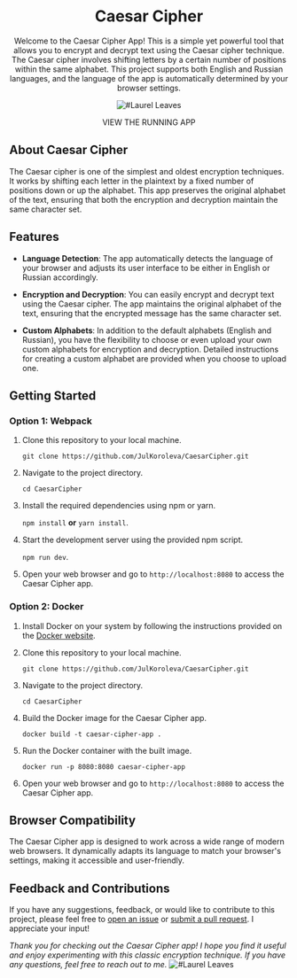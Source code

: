<div align="center">
    <h1>Caesar Cipher</h1> 
    <p>Welcome to the Caesar Cipher App! This is a simple yet powerful tool that allows you to encrypt and decrypt text using the Caesar cipher technique. The Caesar cipher involves shifting letters by a certain number of positions within the same alphabet. This project supports both English and Russian languages, and the language of the app is automatically determined by your browser settings.</p>

![#Laurel Leaves](https://i.postimg.cc/qRXhPyhk/logo.png)

<a href="https://julkoroleva.github.io/CaesarCipher/" target="_blank" style="text-decoration:none;" >VIEW THE RUNNING APP</a>
</div>

## About Caesar Cipher
The Caesar cipher is one of the simplest and oldest encryption techniques. It works by shifting each letter in the plaintext by a fixed number of positions down or up the alphabet. This app preserves the original alphabet of the text, ensuring that both the encryption and decryption maintain the same character set.

## Features
-   **Language Detection**: The app automatically detects the language of your browser and adjusts its user interface to be either in English or Russian accordingly.
    
-   **Encryption and Decryption**: You can easily encrypt and decrypt text using the Caesar cipher. The app maintains the original alphabet of the text, ensuring that the encrypted message has the same character set.
    
-   **Custom Alphabets**: In addition to the default alphabets (English and Russian), you have the flexibility to choose or even upload your own custom alphabets for encryption and decryption. Detailed instructions for creating a custom alphabet are provided when you choose to upload one.

## Getting Started

### Option 1: Webpack
1.  Clone this repository to your local machine.
   
    `git clone https://github.com/JulKoroleva/CaesarCipher.git` 
    
2.  Navigate to the project directory.

    `cd CaesarCipher`
    
3.  Install the required dependencies using npm or yarn.

    `npm install` **or** `yarn install`.
    
4.  Start the development server using the provided npm script.
   
     `npm run dev`.

5. Open your web browser and go to `http://localhost:8080` to access the Caesar Cipher app.

  ### Option 2: Docker

1.  Install Docker on your system by following the instructions provided on the [Docker website](https://docs.docker.com/get-docker/).
    
2.  Clone this repository to your local machine.
  
      `git clone https://github.com/JulKoroleva/CaesarCipher.git` 
  
3. Navigate to the project directory.

    `cd CaesarCipher`
   
 4. Build the Docker image for the Caesar Cipher app.
    
     `docker build -t caesar-cipher-app .`
    
 5. Run the Docker container with the built image.
    
     `docker run -p 8080:8080 caesar-cipher-app`
    
 6. Open your web browser and go to `http://localhost:8080` to access the Caesar Cipher app.



## Browser Compatibility
The Caesar Cipher app is designed to work across a wide range of modern web browsers. It dynamically adapts its language to match your browser's settings, making it accessible and user-friendly.

## Feedback and Contributions
If you have any suggestions, feedback, or would like to contribute to this project, please feel free to [open an issue](https://github.com/JulKoroleva/CaesarCipher/issues) or [submit a pull request](https://github.com/JulKoroleva/CaesarCipher/pulls). I appreciate your input!

*Thank you for checking out the Caesar Cipher app! I hope you find it useful and enjoy experimenting with this classic encryption technique. If you have any questions, feel free to reach out to me.*
![#Laurel Leaves](https://i.postimg.cc/9fMnRQpY/divider-6752864-1920.png)
